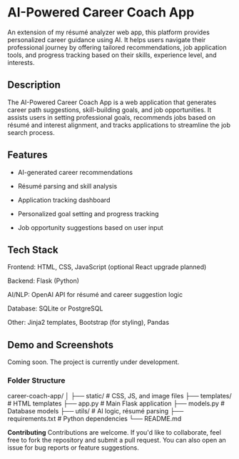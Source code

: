 # AI-Powered Career Coach App
An extension of my résumé analyzer web app, this platform provides personalized career guidance using AI. It helps users navigate their professional journey by offering tailored recommendations, job application tools, and progress tracking based on their skills, experience level, and interests.

## Description
The AI-Powered Career Coach App is a web application that generates career path suggestions, skill-building goals, and job opportunities. It assists users in setting professional goals, recommends jobs based on résumé and interest alignment, and tracks applications to streamline the job search process.

## Features
- AI-generated career recommendations

- Résumé parsing and skill analysis

- Application tracking dashboard

- Personalized goal setting and progress tracking

- Job opportunity suggestions based on user input

## Tech Stack
Frontend: HTML, CSS, JavaScript (optional React upgrade planned)

Backend: Flask (Python)

AI/NLP: OpenAI API for résumé and career suggestion logic

Database: SQLite or PostgreSQL

Other: Jinja2 templates, Bootstrap (for styling), Pandas

## Demo and Screenshots
Coming soon. The project is currently under development.

### Folder Structure
career-coach-app/
│
├── static/               # CSS, JS, and image files
├── templates/            # HTML templates
├── app.py                # Main Flask application
├── models.py             # Database models
├── utils/                # AI logic, résumé parsing
├── requirements.txt      # Python dependencies
└── README.md

**Contributing**
Contributions are welcome. If you'd like to collaborate, feel free to fork the repository and submit a pull request. You can also open an issue for bug reports or feature suggestions.

